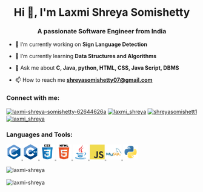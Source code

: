 <h1 align="center">Hi 👋, I'm Laxmi Shreya Somishetty</h1>
<h3 align="center">A passionate Software Engineer from India</h3>

- 🔭 I’m currently working on **Sign Language Detection**

- 🌱 I’m currently learning **Data Structures and Algorithms**

- 💬 Ask me about **C, Java, python, HTML, CSS, Java Script, DBMS**

- 📫 How to reach me **shreyasomishetty07@gmail.com**

<h3 align="left">Connect with me:</h3>
<p align="left">
<a href="https://linkedin.com/in/laxmi-shreya-somishetty-62644626a" target="blank"><img align="center" src="https://raw.githubusercontent.com/rahuldkjain/github-profile-readme-generator/master/src/images/icons/Social/linked-in-alt.svg" alt="laxmi-shreya-somishetty-62644626a" height="30" width="40" /></a>
<a href="https://www.codechef.com/users/laxmi_shreya" target="blank"><img align="center" src="https://cdn.jsdelivr.net/npm/simple-icons@3.1.0/icons/codechef.svg" alt="laxmi_shreya" height="30" width="40" /></a>
<a href="https://www.hackerrank.com/shreyasomishett1" target="blank"><img align="center" src="https://raw.githubusercontent.com/rahuldkjain/github-profile-readme-generator/master/src/images/icons/Social/hackerrank.svg" alt="shreyasomishett1" height="30" width="40" /></a>
<a href="https://www.leetcode.com/laxmi_shreya" target="blank"><img align="center" src="https://raw.githubusercontent.com/rahuldkjain/github-profile-readme-generator/master/src/images/icons/Social/leet-code.svg" alt="laxmi_shreya" height="30" width="40" /></a>
</p>

<h3 align="left">Languages and Tools:</h3>
<p align="left"> <a href="https://www.cprogramming.com/" target="_blank" rel="noreferrer"> <img src="https://raw.githubusercontent.com/devicons/devicon/master/icons/c/c-original.svg" alt="c" width="40" height="40"/> </a> <a href="https://www.w3schools.com/cpp/" target="_blank" rel="noreferrer"> <img src="https://raw.githubusercontent.com/devicons/devicon/master/icons/cplusplus/cplusplus-original.svg" alt="cplusplus" width="40" height="40"/> </a> <a href="https://www.w3schools.com/css/" target="_blank" rel="noreferrer"> <img src="https://raw.githubusercontent.com/devicons/devicon/master/icons/css3/css3-original-wordmark.svg" alt="css3" width="40" height="40"/> </a> <a href="https://www.w3.org/html/" target="_blank" rel="noreferrer"> <img src="https://raw.githubusercontent.com/devicons/devicon/master/icons/html5/html5-original-wordmark.svg" alt="html5" width="40" height="40"/> </a> <a href="https://www.java.com" target="_blank" rel="noreferrer"> <img src="https://raw.githubusercontent.com/devicons/devicon/master/icons/java/java-original.svg" alt="java" width="40" height="40"/> </a> <a href="https://developer.mozilla.org/en-US/docs/Web/JavaScript" target="_blank" rel="noreferrer"> <img src="https://raw.githubusercontent.com/devicons/devicon/master/icons/javascript/javascript-original.svg" alt="javascript" width="40" height="40"/> </a> <a href="https://www.mysql.com/" target="_blank" rel="noreferrer"> <img src="https://raw.githubusercontent.com/devicons/devicon/master/icons/mysql/mysql-original-wordmark.svg" alt="mysql" width="40" height="40"/> </a> <a href="https://www.python.org" target="_blank" rel="noreferrer"> <img src="https://raw.githubusercontent.com/devicons/devicon/master/icons/python/python-original.svg" alt="python" width="40" height="40"/> </a> </p>

<p><img align="center" src="https://github-readme-stats.vercel.app/api/top-langs?username=laxmi-shreya&show_icons=true&locale=en&layout=compact" alt="laxmi-shreya" /></p>

<p><img align="center" src="https://github-readme-streak-stats.herokuapp.com/?user=laxmi-shreya&" alt="laxmi-shreya" /></p>
